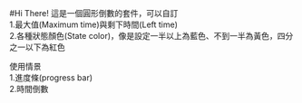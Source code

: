 #Hi There!
這是一個圓形倒數的套件，可以自訂  
1.最大值(Maximum time)與剩下時間(Left time)  
2.各種狀態顏色(State color)，像是設定一半以上為藍色、不到一半為黃色，四分之一以下為紅色  
  
使用情景  
1.進度條(progress bar)  
2.時間倒數  
